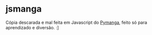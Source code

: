 # jsmanga
Cópia descarada e mal feita em Javascript do [Pymanga](https://github.com/mazulo/pymanga), feito só para aprendizado e diversão. :]
